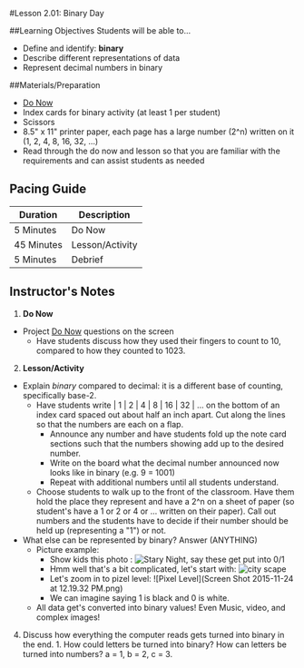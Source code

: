 #Lesson 2.01: Binary Day

##Learning Objectives
Students will be able to...
* Define and identify: **binary**
* Describe different representations of data
* Represent decimal numbers in binary

##Materials/Preparation
* [Do Now]
* Index cards for binary activity (at least 1 per student)
* Scissors
* 8.5" x 11" printer paper, each page has a large number (2^n) written on it (1, 2, 4, 8, 16, 32, ...)
* Read through the do now and lesson so that you are familiar with the requirements and can assist students as needed

## Pacing Guide
| **Duration**   | **Description** |
| ---------- | ----------- |
| 5 Minutes  | Do Now      |
| 45 Minutes | Lesson/Activity      |
| 5 Minutes | Debrief     |

## Instructor's Notes
1. **Do Now**
  * Project [Do Now] questions on the screen
    * Have students discuss how they used their fingers to count to 10, compared to how they counted to 1023.
2. **Lesson/Activity**
  * Explain *binary* compared to decimal: it is a different base of counting, specifically base-2. 
    * Have students write | 1 | 2 | 4 | 8 | 16 | 32 | ... on the bottom of an index card spaced out about half an inch apart. Cut along the lines so that the numbers are each on a flap. 
        * Announce any number and have students fold up the note card sections such that the numbers showing add up to the desired number.
        * Write on the board what the decimal number announced now looks like in binary (e.g. 9 = 1001)
        * Repeat with additional numbers until all students understand.
    * Choose students to walk up to the front of the classroom. Have them hold the place they represent and have a 2^n on a sheet of paper (so student's have a 1 or 2 or 4 or ... written on their paper). Call out numbers and the students have to decide if their number should be held up (representing a "1") or not.
  * What else can be represented by binary? Answer (ANYTHING)
    * Picture example:
        * Show kids this photo : ![Stary Night](starynight.png), say these get put into 0/1
        * Hmm well that's a bit complicated, let's start with: ![city scape](basic_city.png)
        * Let's zoom in to pizel level: ![Pixel Level](Screen Shot 2015-11-24 at 12.19.32 PM.png)
        * We can imagine saying 1 is black and 0 is white.
    * All data get's converted into binary values! Even Music, video, and complex images!
  4. Discuss how everything the computer reads gets turned into binary in the end.
    1. How could letters be turned into binary? How can letters be turned into numbers? a = 1, b = 2, c = 3.

[Do Now]:do_now.md
